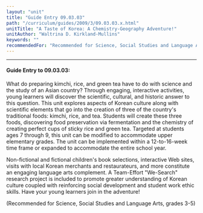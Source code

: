 ```yaml
---
layout: "unit"
title: "Guide Entry 09.03.03"
path: "/curriculum/guides/2009/3/09.03.03.x.html"
unitTitle: "A Taste of Korea: A Chemistry-Geography Adventure!"
unitAuthor: "Waltrina D. Kirkland-Mullins"
keywords: ""
recommendedFor: "Recommended for Science, Social Studies and Language Arts, grades 3-5"
---
```

<body>
<hr/>
<h4>
Guide Entry to 09.03.03:
</h4>
What do preparing kimchi, rice, and green tea have to do with science and the study of an Asian country?  Through engaging, interactive activities, young learners will discover the scientific, cultural, and historic answer to this question.  This unit explores aspects of Korean culture along with scientific elements that go into the creation of three of the country's traditional foods: kimchi, rice, and tea.  Students will create these three foods, discovering food preservation via fermentation and the chemistry of creating perfect cups of sticky rice and green tea.   Targeted at students ages 7 through 9, this unit can be modified to accommodate upper elementary grades.  The unit can be implemented within a 12-to-16-week time frame or expanded to accommodate the entire school year.
<p>
Non-fictional and fictional children's book selections, interactive Web sites, visits with local Korean merchants and restaurateurs, and more constitute an engaging language arts complement. A Team-Effort "We-Search" research project is included to promote greater understanding of Korean culture coupled with reinforcing social development and student work ethic skills.  Have your young learners join in the adventure!
</p>
<p>
(Recommended for Science, Social Studies and Language Arts, grades 3-5)
</p>
</body>